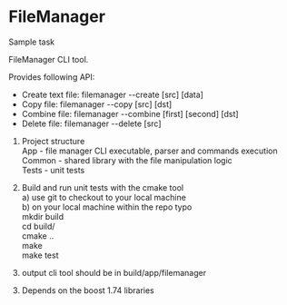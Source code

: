 # FileManager
Sample task

FileManager CLI tool. 

Provides following API:
- Create text file: filemanager --create [src] [data]
- Copy file: filemanager --copy [src] [dst]
- Combine file: filemanager --combine [first] [second] [dst]
- Delete file: filemanager --delete [src]

1. Project structure  
App - file manager CLI executable, parser and commands execution  
Common - shared library with the file manipulation logic  
Tests - unit tests  

2. Build and run unit tests with the cmake tool  
a) use git to checkout to your local machine  
b) on your local machine within the repo typo  
mkdir build  
cd build/  
cmake ..  
make  
make test  
3) output cli tool should be in build/app/filemanager   

3. Depends on the boost 1.74 libraries

